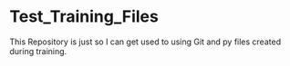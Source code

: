 # Test_Training_Files
This Repository is just so I can get used to using Git and py files created during training.
